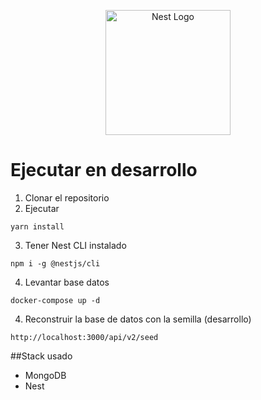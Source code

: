 <p align="center">
  <a href="http://nestjs.com/" target="blank"><img src="https://nestjs.com/img/logo-small.svg" width="200" alt="Nest Logo" /></a>
</p>

# Ejecutar en desarrollo

1. Clonar el repositorio
2. Ejecutar
```
yarn install
```
3. Tener Nest CLI instalado
```
npm i -g @nestjs/cli
```

4. Levantar base datos
```
docker-compose up -d
```

4. Reconstruir la base de datos con la semilla (desarrollo)
```
http://localhost:3000/api/v2/seed
```

##Stack usado
* MongoDB
* Nest
